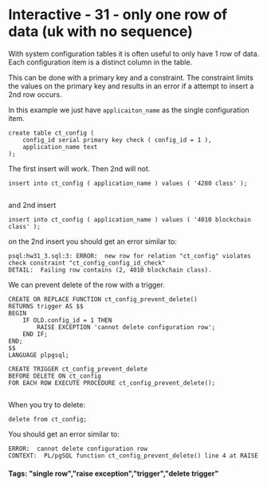 



<style>
.pagebreak { page-break-before: always; }
.half { height: 200px; }
</style>








# Interactive - 31 - only one row of data				(uk with no sequence)

With system configuration tables it is often useful to only have 1 row of data.
Each configuration item is a distinct column in the table.

This can be done with a primary key and a constraint.     The constraint limits the values
on the primary key and results in an error if a attempt to insert a 2nd row occurs.

In this example we just have `applicaiton_name` as the single configuration item.

```
create table ct_config (
	config_id serial primary key check ( config_id = 1 ),
	application_name text
);

```

The first insert will work.  Then 2nd will not.

```
insert into ct_config ( application_name ) values ( '4280 class' );


```

and 2nd insert

```
insert into ct_config ( application_name ) values ( '4010 blockchain class' );

```

on the 2nd insert you should get an error similar to:

```
psql:hw31_3.sql:3: ERROR:  new row for relation "ct_config" violates check constraint "ct_config_config_id_check"
DETAIL:  Failing row contains (2, 4010 blockchain class).
```

We can prevent delete of the row with a trigger.


```
CREATE OR REPLACE FUNCTION ct_config_prevent_delete() 
RETURNS trigger AS $$
BEGIN            
	IF OLD.config_id = 1 THEN
		RAISE EXCEPTION 'cannot delete configuration row';
	END IF;
END;
$$ 
LANGUAGE plpgsql;

CREATE TRIGGER ct_config_prevent_delete 
BEFORE DELETE ON ct_config
FOR EACH ROW EXECUTE PROCEDURE ct_config_prevent_delete();


```

When you try to delete:

```
delete from ct_config;
```

You should get an error similar to:

```
ERROR:  cannot delete configuration row
CONTEXT:  PL/pgSQL function ct_config_prevent_delete() line 4 at RAISE

```


#### Tags: "single row","raise exception","trigger","delete trigger"

